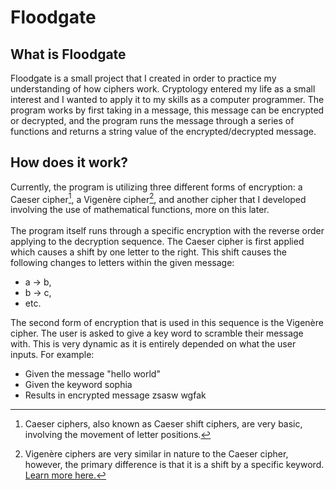 # Floodgate
What is Floodgate
-

Floodgate is a small project that I created in order to practice my understanding of how ciphers work. Cryptology entered my life as a small interest and I wanted to apply it to my skills as a computer programmer. The program works by first taking in a message, this message can be encrypted or decrypted, and the program runs the message through a series of functions and returns a string value of the encrypted/decrypted message.

How does it work?
-   
Currently, the program is utilizing three different forms of encryption: a Caeser cipher[^1], a Vigenère cipher[^2], and another cipher that I
developed involving the use of mathematical functions, more on this later. 
<br><br/>
The program itself runs through a specific encryption with the reverse order applying to the decryption sequence. The Caeser cipher is first applied which causes a shift by one letter to the right. This shift causes the following changes to letters within the given message:

* a -> b, 
* b -> c,
* etc.

The second form of encryption that is used in this sequence is the Vigenère cipher. The user is asked to give a key word to scramble their message
with. This is very dynamic as it is entirely depended on what the user inputs. For example: 
* Given the message "hello world"
* Given the keyword sophia
* Results in encrypted message zsasw wgfak

[^1]: Caeser ciphers, also known as Caeser shift ciphers, are very basic, involving the movement of letter positions.
  [^2]: Vigenère ciphers are very similar in nature to the Caeser cipher, however, the primary difference is that it is a shift by a specific keyword. [Learn more here.](https://www.geeksforgeeks.org/vigenere-cipher/#)


